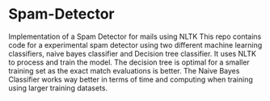 # Spam-Detector
Implementation of a Spam Detector for mails using NLTK
This repo contains code for a experimental spam detector using two different machine learning classifiers, naive bayes classifier and Decision tree classifier. It uses NLTK to process and train the model. The decision tree is optimal for a smaller training set as the exact match evaluations is better. The Naive Bayes Classifier works way better in terms of time and computing when training using larger training datasets.
